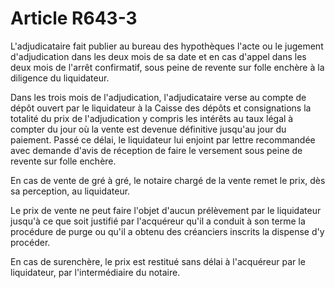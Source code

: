 # Article R643-3

L'adjudicataire fait publier au bureau des hypothèques l'acte ou le jugement d'adjudication dans les deux mois de sa date et en cas d'appel dans les deux mois de l'arrêt confirmatif, sous peine de revente sur folle enchère à la diligence du liquidateur.

Dans les trois mois de l'adjudication, l'adjudicataire verse au compte de dépôt ouvert par le liquidateur à la Caisse des dépôts et consignations la totalité du prix de l'adjudication y compris les intérêts au taux légal à compter du jour où la vente est devenue définitive jusqu'au jour du paiement. Passé ce délai, le liquidateur lui enjoint par lettre recommandée avec demande d'avis de réception de faire le versement sous peine de revente sur folle enchère.

En cas de vente de gré à gré, le notaire chargé de la vente remet le prix, dès sa perception, au liquidateur.

Le prix de vente ne peut faire l'objet d'aucun prélèvement par le liquidateur jusqu'à ce que soit justifié par l'acquéreur qu'il a conduit à son terme la procédure de purge ou qu'il a obtenu des créanciers inscrits la dispense d'y procéder.

En cas de surenchère, le prix est restitué sans délai à l'acquéreur par le liquidateur, par l'intermédiaire du notaire.
